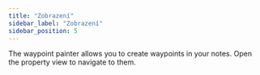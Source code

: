 ```yaml
---
title: "Zobrazení"
sidebar_label: "Zobrazení"
sidebar_position: 5
---
```


The waypoint painter allows you to create waypoints in your notes. Open the property view to navigate to them.
